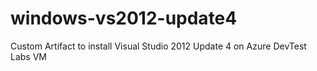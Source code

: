 # windows-vs2012-update4
Custom Artifact to install Visual Studio 2012 Update 4 on Azure DevTest Labs VM